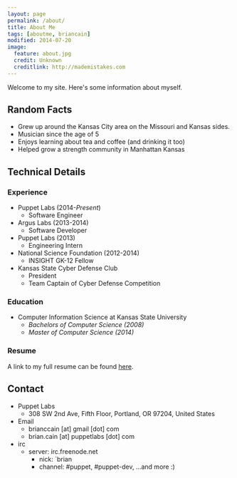 ```yaml
---
layout: page
permalink: /about/
title: About Me
tags: [aboutme, briancain]
modified: 2014-07-20
image:
  feature: about.jpg
  credit: Unknown
  creditlink: http://mademistakes.com
---
```


Welcome to my site. Here's some information about myself.

## Random Facts

- Grew up around the Kansas City area on the Missouri and Kansas sides.
- Musician since the age of 5
- Enjoys learning about tea and coffee (and drinking it too)
- Helped grow a strength community in Manhattan Kansas

## Technical Details

### Experience

- Puppet Labs (2014-_Present_)
  + Software Engineer
- Argus Labs (2013-2014)
  + Software Developer
- Puppet Labs (2013)
  + Engineering Intern
- National Science Foundation (2012-2014)
  + INSIGHT GK-12 Fellow
- Kansas State Cyber Defense Club
  + President
  + Team Captain of Cyber Defense Competition

### Education

- Computer Information Science at Kansas State University
  + _Bachelors of Computer Science (2008)_
  + _Master of Computer Science (2014)_

### Resume

A link to my full resume can be found [here](https://dl.dropboxusercontent.com/u/20387923/briancain_resume.pdf).

## Contact

- Puppet Labs
  + 308 SW 2nd Ave, Fifth Floor, Portland, OR 97204, United States
- Email
  + brianccain [at] gmail [dot] com
  + brian.cain [at] puppetlabs [dot] com
- irc
  + server: irc.freenode.net
    - nick: `brian
    - channel: #puppet, #puppet-dev, ...and more :)
